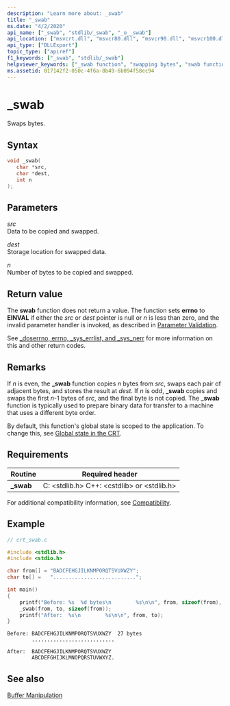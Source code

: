 ```yaml
---
description: "Learn more about: _swab"
title: "_swab"
ms.date: "4/2/2020"
api_name: ["_swab", "stdlib/_swab", "_o__swab"]
api_location: ["msvcrt.dll", "msvcr80.dll", "msvcr90.dll", "msvcr100.dll", "msvcr100_clr0400.dll", "msvcr110.dll", "msvcr110_clr0400.dll", "msvcr120.dll", "msvcr120_clr0400.dll", "ucrtbase.dll", "api-ms-win-crt-utility-l1-1-0.dll", "api-ms-win-crt-private-l1-1-0.dll"]
api_type: ["DLLExport"]
topic_type: ["apiref"]
f1_keywords: ["_swab", "stdlib/_swab"]
helpviewer_keywords: ["_swab function", "swapping bytes", "swab function", "bytes, swapping"]
ms.assetid: 017142f2-050c-4f6a-8b49-6b094f58ec94
---
```

# _swab

Swaps bytes.

## Syntax

```C
void _swab(
   char *src,
   char *dest,
   int n
);
```

## Parameters

*src*<br/>
Data to be copied and swapped.

*dest*<br/>
Storage location for swapped data.

*n*<br/>
Number of bytes to be copied and swapped.

## Return value

The **swab** function does not return a value. The function sets **errno** to **EINVAL** if either the *src* or *dest* pointer is null or *n* is less than zero, and the invalid parameter handler is invoked, as described in [Parameter Validation](../../c-runtime-library/parameter-validation.md).

See [_doserrno, errno, _sys_errlist, and _sys_nerr](../../c-runtime-library/errno-doserrno-sys-errlist-and-sys-nerr.md) for more information on this and other return codes.

## Remarks

If *n* is even, the **_swab** function copies *n* bytes from *src*, swaps each pair of adjacent bytes, and stores the result at *dest*. If *n* is odd, **_swab** copies and swaps the first *n*-1 bytes of *src*, and the final byte is not copied. The **_swab** function is typically used to prepare binary data for transfer to a machine that uses a different byte order.

By default, this function's global state is scoped to the application. To change this, see [Global state in the CRT](../global-state.md).

## Requirements

|Routine|Required header|
|-------------|---------------------|
|**_swab**|C: \<stdlib.h> C++: \<cstdlib> or \<stdlib.h>|

For additional compatibility information, see [Compatibility](../../c-runtime-library/compatibility.md).

## Example

```C
// crt_swab.c

#include <stdlib.h>
#include <stdio.h>

char from[] = "BADCFEHGJILKNMPORQTSVUXWZY";
char to[] =   "...........................";

int main()
{
    printf("Before: %s  %d bytes\n        %s\n\n", from, sizeof(from), to);
    _swab(from, to, sizeof(from));
    printf("After:  %s\n        %s\n\n", from, to);
}
```

```Output
Before: BADCFEHGJILKNMPORQTSVUXWZY  27 bytes
        ...........................

After:  BADCFEHGJILKNMPORQTSVUXWZY
        ABCDEFGHIJKLMNOPQRSTUVWXYZ.
```

## See also

[Buffer Manipulation](../../c-runtime-library/buffer-manipulation.md)<br/>
